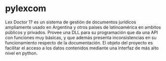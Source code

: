 # pylexcom
Lex Doctor 1? es un sistema de gestión de documentos jurídicos ampliamente usado en Argentina y otros países de latinoamérica en ambitos públicos y privados.
Provee una DLL para su programación que da una API con funciones muy básicas, y que además presenta inconsistencias en su funcionamiento respecto de la documentación.
El objeto del proyecto es facilitar el acceso a los datos contenidos mediante una interfaz de más alto nivel en python.
